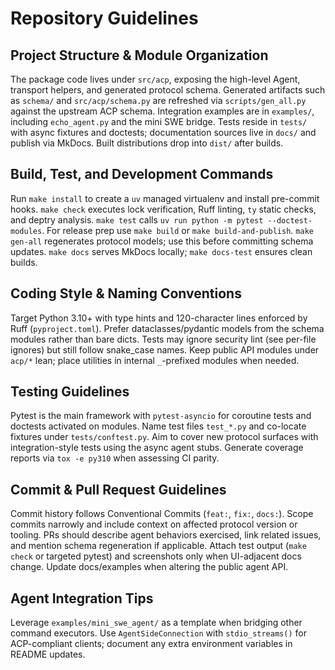 # Repository Guidelines

## Project Structure & Module Organization
The package code lives under `src/acp`, exposing the high-level Agent, transport helpers, and generated protocol schema. Generated artifacts such as `schema/` and `src/acp/schema.py` are refreshed via `scripts/gen_all.py` against the upstream ACP schema. Integration examples are in `examples/`, including `echo_agent.py` and the mini SWE bridge. Tests reside in `tests/` with async fixtures and doctests; documentation sources live in `docs/` and publish via MkDocs. Built distributions drop into `dist/` after builds.

## Build, Test, and Development Commands
Run `make install` to create a `uv` managed virtualenv and install pre-commit hooks. `make check` executes lock verification, Ruff linting, `ty` static checks, and deptry analysis. `make test` calls `uv run python -m pytest --doctest-modules`. For release prep use `make build` or `make build-and-publish`. `make gen-all` regenerates protocol models; use this before committing schema updates. `make docs` serves MkDocs locally; `make docs-test` ensures clean builds.

## Coding Style & Naming Conventions
Target Python 3.10+ with type hints and 120-character lines enforced by Ruff (`pyproject.toml`). Prefer dataclasses/pydantic models from the schema modules rather than bare dicts. Tests may ignore security lint (see per-file ignores) but still follow snake_case names. Keep public API modules under `acp/*` lean; place utilities in internal `_`-prefixed modules when needed.

## Testing Guidelines
Pytest is the main framework with `pytest-asyncio` for coroutine tests and doctests activated on modules. Name test files `test_*.py` and co-locate fixtures under `tests/conftest.py`. Aim to cover new protocol surfaces with integration-style tests using the async agent stubs. Generate coverage reports via `tox -e py310` when assessing CI parity.

## Commit & Pull Request Guidelines
Commit history follows Conventional Commits (`feat:`, `fix:`, `docs:`). Scope commits narrowly and include context on affected protocol version or tooling. PRs should describe agent behaviors exercised, link related issues, and mention schema regeneration if applicable. Attach test output (`make check` or targeted pytest) and screenshots only when UI-adjacent docs change. Update docs/examples when altering the public agent API.

## Agent Integration Tips
Leverage `examples/mini_swe_agent/` as a template when bridging other command executors. Use `AgentSideConnection` with `stdio_streams()` for ACP-compliant clients; document any extra environment variables in README updates.
